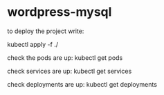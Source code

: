 # wordpress-mysql
to deploy the project write:

kubectl apply -f ./

check the pods are up:
kubectl get pods

check services are up:
kubectl get services

check deployments are up:
kubectl get deployments
